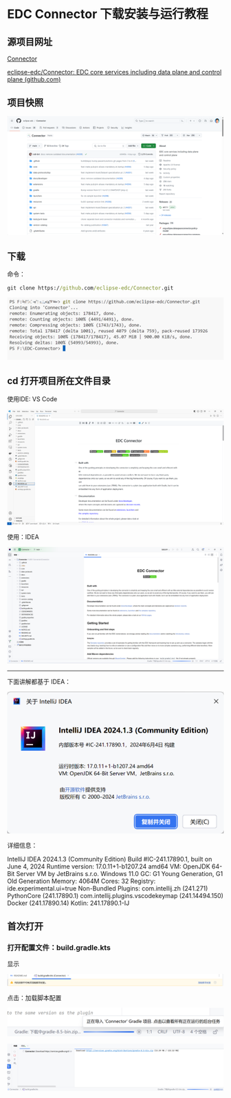 # EDC Connector 下载安装与运行教程

## 源项目网址

[Connector](https://github.com/eclipse-edc/Connector)

[eclipse-edc/Connector: EDC core services including data plane and control plane (github.com)](https://github.com/eclipse-edc/Connector)

## 项目快照

![1719815532698](images/starUp/1719815532698.png)

## 下载

命令：

```cmd
git clone https://github.com/eclipse-edc/Connector.git
```

![1719815856134](images/starUp/1719815856134.png)

## cd 打开项目所在文件目录

使用IDE: VS Code

![1719815912459](images/starUp/1719815912459.png)

使用：IDEA

![1719815966759](images/starUp/1719815966759.png)

---

下面讲解都基于 IDEA：

![1719816087146](images/starUp/1719816087146.png)

详细信息：

IntelliJ IDEA 2024.1.3 (Community Edition)
Build #IC-241.17890.1, built on June 4, 2024
Runtime version: 17.0.11+1-b1207.24 amd64
VM: OpenJDK 64-Bit Server VM by JetBrains s.r.o.
Windows 11.0
GC: G1 Young Generation, G1 Old Generation
Memory: 4064M
Cores: 32
Registry:
ide.experimental.ui=true
Non-Bundled Plugins:
com.intellij.zh (241.271)
PythonCore (241.17890.1)
com.intellij.plugins.vscodekeymap (241.14494.150)
Docker (241.17890.14)
Kotlin: 241.17890.1-IJ

## 首次打开

### 打开配置文件：build.gradle.kts

显示

![1719816137410](images/starUp/1719816137410.png)

点击：加载脚本配置

![1719816029919](images/starUp/1719816029919.png)

![1719816209871](images/starUp/1719816209871.png)
